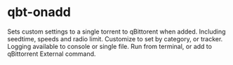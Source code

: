 # qbt-onadd
Sets custom settings to a single torrent to qBittorent when added. Including seedtime, speeds and radio limit. Customize to set by category, or tracker. Logging available to console or single file. Run from terminal, or add to qBittorrent External command. 
